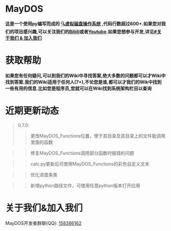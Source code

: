 # MayDOS
**这是一个使用py编写而成的 [🔍虚拟磁盘操作系统](https://cn.bing.com/search?q=%E8%99%9A%E6%8B%9F%E7%A3%81%E7%9B%98%E6%93%8D%E4%BD%9C%E7%B3%BB%E7%BB%9F&cvid=68638e10f6b645dcbe09c7b808a350fa&aqs=edge..69i57j0l7.837j0j1&FORM=ANAB01&PC=U531) ,代码行数超过600+.如果您对我们的项目感兴趣,可以关注我们的[Biliili](https://space.bilibili.com/3493262897711201)或者[Youtube]().如果您想参与开发,详见[#关于我们 & 加入我们](#关于我们&加入我们)**

# 获取帮助
**如果您有任何疑问,可以到我们的Wiki中寻找答案,绝大多数的问题都可以才Wiki中找到答案.我们的Wiki适用于任何人(7+),不论您是谁,都可以才我们的Wik中找到一些有用的信息.比如您是程序员,您就可以在Wiki找到系统架构栏目以查询**

# 近期更新动态
> 0.7.0:
> > 更改MayDOS_Functions位置，使于其目录及其目录上的文件能调用里面的函数

> >修复MayDOS_Functions调用部分函数时报错的问题

> > calc.py更新后可使用MayDOS_Functions的彩色自定义文本

> > 优化进度条类

> > 新增python路径文件，可使用任意python版本打开应用

# 关于我们&加入我们
MayDOS开发者群聊(QQ): [158386162](#)
